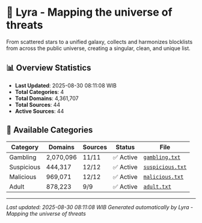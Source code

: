 # 🌌 Lyra - Mapping the universe of threats

From scattered stars to a unified galaxy, collects and harmonizes blocklists from across the public universe, creating a singular, clean, and unique list.

## 📊 Overview Statistics

- **Last Updated**: 2025-08-30 08:11:08 WIB
- **Total Categories**: 4
- **Total Domains**: 4,361,707
- **Total Sources**: 44
- **Active Sources**: 44

## 📂 Available Categories

| Category | Domains | Sources | Status | File |
|----------|---------|---------|--------|------|
| Gambling | 2,070,096 | 11/11 | ✅ Active | [`gambling.txt`](blocklist/gambling.txt) |
| Suspicious | 444,317 | 12/12 | ✅ Active | [`suspicious.txt`](blocklist/suspicious.txt) |
| Malicious | 969,071 | 12/12 | ✅ Active | [`malicious.txt`](blocklist/malicious.txt) |
| Adult | 878,223 | 9/9 | ✅ Active | [`adult.txt`](blocklist/adult.txt) |


---

*Last updated: 2025-08-30 08:11:08 WIB*
*Generated automatically by Lyra - Mapping the universe of threats*
